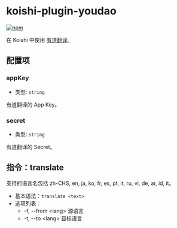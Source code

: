 # koishi-plugin-youdao

[![npm](https://img.shields.io/npm/v/koishi-plugin-youdao?style=flat-square)](https://www.npmjs.com/package/koishi-plugin-youdao)

在 Koishi 中使用 [有道翻译](http://fanyi.youdao.com/)。

## 配置项

### appKey

- 类型: `string`

有道翻译的 App Key。

### secret

- 类型: `string`

有道翻译的 Secret。

## 指令：translate

支持的语言名包括 zh-CHS, en, ja, ko, fr, es, pt, it, ru, vi, de, ar, id, it。

- 基本语法：`translate <text>`
- 选项列表：
  - -f, --from \<lang>  源语言
  - -t, --to \<lang>  目标语言
